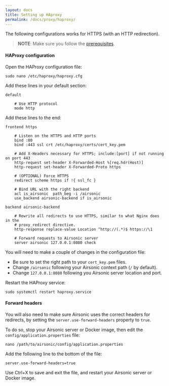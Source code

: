```yaml
---
layout: docs
title: Setting up HAproxy
permalink: /docs/proxy/haproxy/
---
```


The following configurations works for HTTPS (with an HTTP redirection).

> **NOTE**: Make sure you follow the [prerequisites](/docs/proxy/prerequisites/).

#### HAProxy configuration

Open the HAProxy configuration file:

```
sudo nano /etc/haproxy/haproxy.cfg
```

Add these lines in your default section:

```haproxy
default

    # Use HTTP protocol
    mode http
```

Add these lines to the end:

```haproxy
frontend https

    # Listen on the HTTPS and HTTP ports
    bind :80
    bind :443 ssl crt /etc/haproxy/certs/cert_key.pem

    # Add X-Headers necessary for HTTPS; include:[port] if not running on port 443
    http-request set-header X-Forwarded-Host %[req.hdr(Host)]
    http-request set-header X-Forwarded-Proto https

    # (OPTIONAL) Force HTTPS
    redirect scheme https if !{ ssl_fc }

    # Bind URL with the right backend
    acl is_airsonic  path_beg -i /airsonic
    use_backend airsonic-backend if is_airsonic

backend airsonic-backend

    # Rewrite all redirects to use HTTPS, similar to what Nginx does in the
    # proxy_redirect directive.
    http-response replace-value Location ^http://(.*)$ https://\1

    # Forward requests to Airsonic server
    server airsonic 127.0.0.1:8080 check
```

You will need to make a couple of changes in the configuration file:
- Be sure to set the right path to your `cert_key.pem` files.
- Change `/airsonic` following your Airsonic context path (`/` by default).
- Change `127.0.0.1:8080` following you Airsonic server location and port.

Restart the HAProxy service:

```
sudo systemctl restart haproxy.service
```

#### Forward headers

You will also need to make sure Airsonic uses the correct headers for redirects, by setting the `server.use-forward-headers` property to `true`.

To do so, stop your Airsonic server or Docker image, then edit the `config/application.properties` file:

```
nano /path/to/airsonic/config/application.properties
```

Add the following line to the bottom of the file:
```
server.use-forward-headers=true
```

Use Ctrl+X to save and exit the file, and restart your Airsonic server or Docker image.
